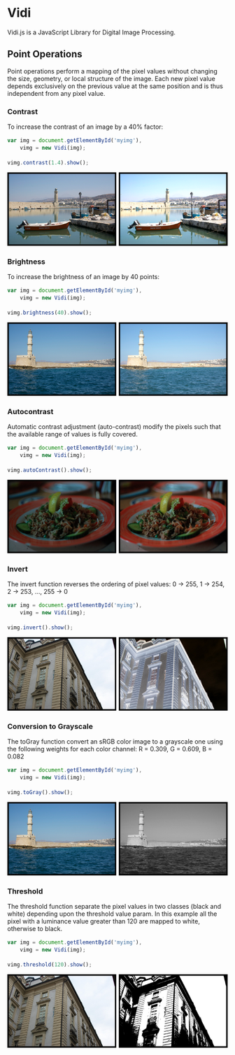Vidi
====

Vidi.js is a JavaScript Library for Digital Image Processing.

## Point Operations
Point operations perform a mapping of the pixel values without changing the size, geometry, or local structure of the image. 
Each new pixel value depends exclusively on the previous value at the same position and is thus independent from any pixel value.

### Contrast
To increase the contrast of an image by a 40% factor:

```javascript
var img = document.getElementById('myimg'),
    vimg = new Vidi(img);
    
vimg.contrast(1.4).show();
```
![Original](docs/img/boat_contrast_40.png)


### Brightness
To increase the brightness of an image by 40 points:

```javascript
var img = document.getElementById('myimg'),
    vimg = new Vidi(img);

vimg.brightness(40).show();
```
![Original](docs/img/lighthouse_brightness_40.png)

### Autocontrast
Automatic contrast adjustment (auto-contrast) modify the pixels such that the available range of values is fully covered.

```javascript
var img = document.getElementById('myimg'),
    vimg = new Vidi(img);

vimg.autoContrast().show();
```
![Original](docs/img/food_autocontrast.png)

### Invert
The invert function reverses the ordering of pixel values: 0 -> 255, 1 -> 254, 2 -> 253, ..., 255 -> 0

```javascript
var img = document.getElementById('myimg'),
    vimg = new Vidi(img);

vimg.invert().show();
```
![Original](docs/img/building_invert.png)

### Conversion to Grayscale
The toGray function convert an sRGB color image to a grayscale one using the following weights for each color channel: R = 0.309, G = 0.609, B = 0.082

```javascript
var img = document.getElementById('myimg'),
    vimg = new Vidi(img);

vimg.toGray().show();
```
![Original](docs/img/lighthouse_gray.png)

### Threshold
The threshold function separate the pixel values in two classes (black and white) depending upon the threshold value param.
In this example all the pixel with a luminance value greater than 120 are mapped to white, otherwise to black.

```javascript
var img = document.getElementById('myimg'),
    vimg = new Vidi(img);

vimg.threshold(120).show();
```
![Original](docs/img/building_threshold_120.png)

